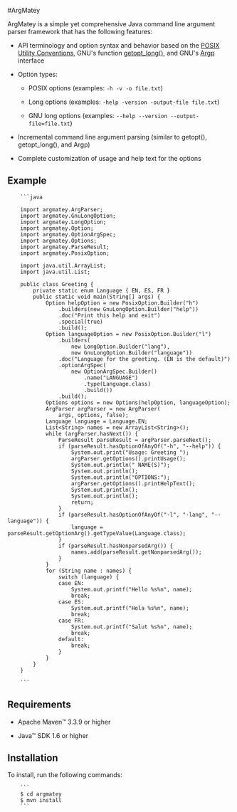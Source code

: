 #ArgMatey

ArgMatey is a simple yet comprehensive Java command line argument parser framework that has the following features:

- API terminology and option syntax and behavior based on the [POSIX Utility Conventions](http://pubs.opengroup.org/onlinepubs/9699919799/basedefs/V1_chap12.html), GNU's function [getopt_long()](http://www.gnu.org/software/libc/manual/html_node/Getopt-Long-Options.html#Getopt-Long-Options), and GNU's [Argp](http://www.gnu.org/software/libc/manual/html_node/Argp.html#Argp) interface
 
- Option types:
 
  - POSIX options (examples: `-h -v -o file.txt`)
    
  - Long options (examples: `-help -version -output-file file.txt`)
    
  - GNU long options (examples: `--help --version --output-file=file.txt`)
     
- Incremental command line argument parsing (similar to getopt(), getopt_long(), and Argp)
 
- Complete customization of usage and help text for the options

## Example

        ```java
        
        import argmatey.ArgParser;
        import argmatey.GnuLongOption;
        import argmatey.LongOption;
        import argmatey.Option;
        import argmatey.OptionArgSpec;
        import argmatey.Options;
        import argmatey.ParseResult;
        import argmatey.PosixOption;
        
        import java.util.ArrayList;
        import java.util.List;
        
        public class Greeting {
        	private static enum Language { EN, ES, FR }
        	public static void main(String[] args) {
        		Option helpOption = new PosixOption.Builder("h")
        			.builders(new GnuLongOption.Builder("help"))
        			.doc("Print this help and exit")
        			.special(true)
        			.build();
        		Option languageOption = new PosixOption.Builder("l")
        			.builders(
        				new LongOption.Builder("lang"),
        				new GnuLongOption.Builder("language"))
        			.doc("Language for the greeting. (EN is the default)")
        			.optionArgSpec(
        				new OptionArgSpec.Builder()
        					.name("LANGUAGE")
        					.type(Language.class)
        					.build())
        			.build();       			
        		Options options = new Options(helpOption, languageOption);
        		ArgParser argParser = new ArgParser(
        			args, options, false);
        		Language language = Language.EN;
        		List<String> names = new ArrayList<String>();
        		while (argParser.hasNext()) {
        			ParseResult parseResult = argParser.parseNext();
        			if (parseResult.hasOptionOfAnyOf("-h", "--help")) {
        				System.out.print("Usage: Greeting ");
        				argParser.getOptions().printUsage();
        				System.out.println(" NAME(S)");
        				System.out.println();
        				System.out.println("OPTIONS:");
        				argParser.getOptions().printHelpText();
        				System.out.println();
        				System.out.println();
        				return;
        			}
        			if (parseResult.hasOptionOfAnyOf("-l", "-lang", "--language")) {
        				language = parseResult.getOptionArg().getTypeValue(Language.class);
        			}
        			if (parseResult.hasNonparsedArg()) {
        				names.add(parseResult.getNonparsedArg());
        			}
        		}
        		for (String name : names) {
        			switch (language) {
        			case EN:
        				System.out.printf("Hello %s%n", name);
        				break;
        			case ES:
        				System.out.printf("Hola %s%n", name);
        				break;
        			case FR:
        				System.out.printf("Salut %s%n", name);
        				break;
        			default:
        				break;
        			}
        		}
        	}
        }
                
        ```

## Requirements

- Apache Maven&#8482; 3.3.9 or higher 

- Java&#8482; SDK 1.6 or higher

## Installation

To install, run the following commands:

        ```
        $ cd argmatey
        $ mvn install
        ```
